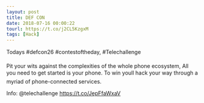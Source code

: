 ```yaml
---
layout: post
title: DEF CON
date: 2018-07-16 00:00:22
tourl: https://t.co/j2CL5KzgxM
tags: [Hack]
---
```

Todays #defcon26 #contestoftheday, #Telechallenge

Pit your wits against the complexities of the whole phone ecosystem, All you need to get started is your phone. To win youll hack your way  through a myriad of phone-connected services.  

Info: @telechallenge https://t.co/JepFfaWxaV